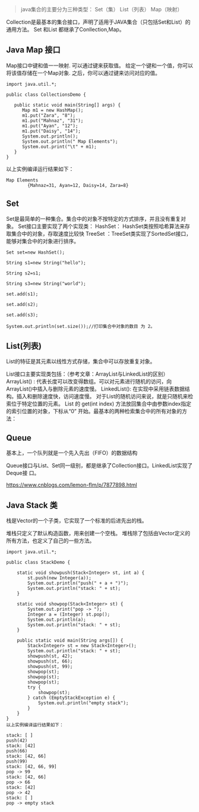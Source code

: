 > java集合的主要分为三种类型：
Set（集）
List（列表）
Map（映射）

Collection是最基本的集合接口，声明了适用于JAVA集合（只包括Set和List）的通用方法。 Set 和List 都继承了Conllection,Map。

## Java Map 接口
Map接口中键和值一一映射. 可以通过键来获取值。
给定一个键和一个值，你可以将该值存储在一个Map对象. 之后，你可以通过键来访问对应的值。
```
import java.util.*;

public class CollectionsDemo {

   public static void main(String[] args) {
      Map m1 = new HashMap(); 
      m1.put("Zara", "8");
      m1.put("Mahnaz", "31");
      m1.put("Ayan", "12");
      m1.put("Daisy", "14");
      System.out.println();
      System.out.println(" Map Elements");
      System.out.print("\t" + m1);
   }
}
```
以上实例编译运行结果如下：
```
Map Elements
        {Mahnaz=31, Ayan=12, Daisy=14, Zara=8}
```

## Set
Set是最简单的一种集合。集合中的对象不按特定的方式排序，并且没有重复对象。 Set接口主要实现了两个实现类：
HashSet： HashSet类按照哈希算法来存取集合中的对象，存取速度比较快 
TreeSet ：TreeSet类实现了SortedSet接口，能够对集合中的对象进行排序。 

```
Set set=new HashSet();  
 
String s1=new String("hello");  
 
String s2=s1;  
 
String s3=new String("world");  
 
set.add(s1);  
 
set.add(s2);  
 
set.add(s3);  
 
System.out.println(set.size());//打印集合中对象的数目 为 2。 
```

## List(列表)
List的特征是其元素以线性方式存储，集合中可以存放重复对象。 

List接口主要实现类包括：（参考文章：ArrayList与LinkedList的区别）
ArrayList() : 代表长度可以改变得数组。可以对元素进行随机的访问，向ArrayList()中插入与删除元素的速度慢。 
LinkedList(): 在实现中采用链表数据结构。插入和删除速度快，访问速度慢。 
对于List的随机访问来说，就是只随机来检索位于特定位置的元素。 List 的 get(int index) 方法放回集合中由参数index指定的索引位置的对象，下标从“0” 开始。最基本的两种检索集合中的所有对象的方法： 


## Queue
基本上，一个队列就是一个先入先出（FIFO）的数据结构

Queue接口与List、Set同一级别，都是继承了Collection接口。LinkedList实现了Deque接 口。

https://www.cnblogs.com/lemon-flm/p/7877898.html

## Java Stack 类
栈是Vector的一个子类，它实现了一个标准的后进先出的栈。

堆栈只定义了默认构造函数，用来创建一个空栈。 堆栈除了包括由Vector定义的所有方法，也定义了自己的一些方法。
```
import java.util.*;
 
public class StackDemo {
 
    static void showpush(Stack<Integer> st, int a) {
        st.push(new Integer(a));
        System.out.println("push(" + a + ")");
        System.out.println("stack: " + st);
    }
 
    static void showpop(Stack<Integer> st) {
        System.out.print("pop -> ");
        Integer a = (Integer) st.pop();
        System.out.println(a);
        System.out.println("stack: " + st);
    }
 
    public static void main(String args[]) {
        Stack<Integer> st = new Stack<Integer>();
        System.out.println("stack: " + st);
        showpush(st, 42);
        showpush(st, 66);
        showpush(st, 99);
        showpop(st);
        showpop(st);
        showpop(st);
        try {
            showpop(st);
        } catch (EmptyStackException e) {
            System.out.println("empty stack");
        }
    }
}
以上实例编译运行结果如下：

stack: [ ]
push(42)
stack: [42]
push(66)
stack: [42, 66]
push(99)
stack: [42, 66, 99]
pop -> 99
stack: [42, 66]
pop -> 66
stack: [42]
pop -> 42
stack: [ ]
pop -> empty stack
```

